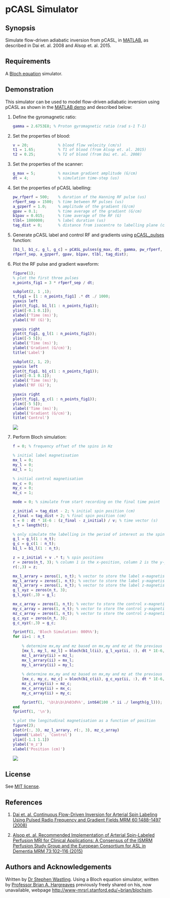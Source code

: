 # pCASL Simulator

## Synopsis
Simulate flow-driven adiabatic inversion from pCASL, in 
[MATLAB](https://www.mathworks.com), as described in Dai et. al. 2008 
and Alsop et. al. 2015.

## Requirements
A [Bloch equation](https://github.com/SWastling/blochsim) simulator.

## Demonstration
This simulator can be used to model flow-driven adiabatic inversion using pCASL as 
shown in the [MATLAB demo](./flow_driven_adiabatic_inversion.m) and described below:

1. Define the gyromagnetic ratio:
    ```matlab
    gamma = 2.6753E8; % Proton gyromagnetic ratio (rad s-1 T-1)
    ```

2. Set the properties of blood:
    ```matlab
    v = 20;             % blood flow velocity (cm/s)
    t1 = 1.65;          % T1 of blood (from Alsop et. al. 2015)
    t2 = 0.25;          % T2 of blood (from Dai et. al. 2008)
    ```

3. Set the properties of the scanner:
    ```matlab
    g_max = 5;          % maximum gradient amplitude (G/cm)
    dt = 4;             % simulation time-step (us)
    ```

4. Set the properties of pCASL labelling:
    ```matlab
    pw_rfperf = 500;    % duration of the Hanning RF pulse (us)
    rfperf_sep = 1500;  % time between RF pulses (us)
    a_gzperf = 1.0;     % amplitude of the gradient (G/cm)
    gpav = 0.1;         % time average of the gradient (G/cm)
    b1pav = 0.015;      % time average of the RF (G)
    tlbl= 1800000;      % label duration (us)
    tag_dist = 0;       % distance from isocentre to labelling plane (cm)
    ```

5. Generate pCASL label and control RF and gradients using [pCASL_pulses](./pCASL_pulses.m) function: 
    ```matlab
    [b1_l, b1_c, g_l, g_c] = pCASL_pulses(g_max, dt, gamma, pw_rfperf, ...
    rfperf_sep, a_gzperf, gpav, b1pav, tlbl, tag_dist);
    ```
  
6. Plot the RF pulse and gradient waveform:
    ```matlab
    figure(1);
    % plot the first three pulses
    n_points_fig1 = 3 * rfperf_sep / dt;
    
    subplot(2, 1 ,1);
    t_fig1 = [1 : n_points_fig1] .* dt ./ 1000;
    yyaxis left
    plot(t_fig1, b1_l(1 : n_points_fig1));
    ylim([-0.1 0.1]);
    xlabel('Time (ms)');
    ylabel('RF (G)');
    
    yyaxis right
    plot(t_fig1, g_l(1 : n_points_fig1));
    ylim([-5 5]);
    xlabel('Time (ms)');
    ylabel('Gradient (G/cm)');
    title('Label')
    
    subplot(2, 1, 2);
    yyaxis left
    plot(t_fig1, b1_c(1 : n_points_fig1));
    ylim([-0.1 0.1]);
    xlabel('Time (ms)');
    ylabel('RF (G)');
    
    yyaxis right
    plot(t_fig1, g_c(1 : n_points_fig1));
    ylim([-5 5]);
    xlabel('Time (ms)');
    ylabel('Gradient (G/cm)');
    title('Control')
   ```
   
   ![](label_and_control.png)
   
7. Perform Bloch simulation:
    ```matlab
    f = 0; % frequency offset of the spins in Hz
    
    % initial label magnetisation
    mx_l = 0;
    my_l = 0;
    mz_l = 1;
    
    % initial control magnetisation
    mx_c = 0;
    my_c = 0;
    mz_c = 1;
    
    mode = 0; % simulate from start recording on the final time point
    
    z_initial = tag_dist - 2; % initial spin position (cm)
    z_final = tag_dist + 2; % final spin position (cm)
    t = 0 : dt * 1E-6 : (z_final - z_initial) / v; % time vector (s)
    n_t = length(t);
    
    % only simulate the labelling in the period of interest as the spin crosses the labelling plane
    g_l = g_l(1 : n_t); 
    g_c = g_c(1 : n_t);
    b1_l = b1_l(1 : n_t);
    
    z = z_initial + v .* t; % spin positions
    r = zeros(n_t, 3); % column 1 is the x-position, column 2 is the y-position and column 3 the z-position
    r(:,3) = z;
    
    mx_l_arrary = zeros(1, n_t); % vector to store the label x-magnetisation
    my_l_arrary = zeros(1, n_t); % vector to store the label y-magnetisation
    mz_l_arrary = zeros(1, n_t); % vector to store the label z-magnetisation
    g_l_xyz = zeros(n_t, 3);
    g_l_xyz(:,3) = g_l;
    
    mx_c_array = zeros(1, n_t); % vector to store the control x-magnetisation 
    my_c_array = zeros(1, n_t); % vector to store the control y-magnetisation
    mz_c_array = zeros(1, n_t); % vector to store the control z-magnetisation
    g_c_xyz = zeros(n_t, 3);
    g_c_xyz(:,3) = g_c;
    
    fprintf(1, 'Bloch Simulation: 000%%');
    for ii=1 : n_t
        
        % determine mx,my and mz based on mx,my and mz at the previous time point
        [mx_l, my_l, mz_l] = bloch(b1_l(ii), g_l_xyz(ii, :), dt * 1E-6, t1, t2, f, r(ii, :), mode, mx_l, my_l, mz_l); 
        mz_l_arrary(ii) = mz_l;
        mx_l_arrary(ii) = mx_l;
        my_l_arrary(ii) = my_l;
        
        % determine mx,my and mz based on mx,my and mz at the previous time point
        [mx_c, my_c, mz_c] = bloch(b1_c(ii), g_c_xyz(ii, :), dt * 1E-6, t1, t2, f, r(ii, :), mode, mx_c, my_c, mz_c); 
        mz_c_array(ii) = mz_c;
        mx_c_array(ii) = mx_c;
        my_c_array(ii) = my_c;
    
        fprintf(1, '\b\b\b\b%03d%%', int64(100 .* ii ./ length(g_l)));
    end
    fprintf(1, '\n');
    
    % plot the longitudinal magnetisation as a function of position
    figure(2);
    plot(r(:, 3), mz_l_arrary, r(:, 3), mz_c_array)
    legend('Label', 'Control')
    ylim([-1.1 1.1])
    ylabel('m_z')
    xlabel('Position (cm)')
    ```

   ![](magnetisation.png)

## License
See [MIT license](./LICENSE).

## References
1. [Dai et. al. Continuous Flow-Driven Inversion for Arterial Spin Labeling Using Pulsed 
Radio Frequency and Gradient Fields MRM 60:1488–1497 (2008)](./Dai_2008.pdf)

2. [Alsop et. al. Recommended Implementation of Arterial Spin-Labeled Perfusion 
MRI for Clinical Applications: A Consensus of the ISMRM Perfusion Study Group 
and the European Consortium for ASL in Dementia MRM 73:102–116 (2015)](./Alsop_2015.pdf) 


## Authors and Acknowledgements
Written by [Dr Stephen Wastling](mailto:stephen.wastling@nhs.net). Using a 
Bloch equation simulator, written by 
[Professor Brian A. Hargreaves](mailto:bah@stanford.edu) previously freely 
shared on his, now unavailable, webpage http://www-mrsrl.stanford.edu/~brian/blochsim.